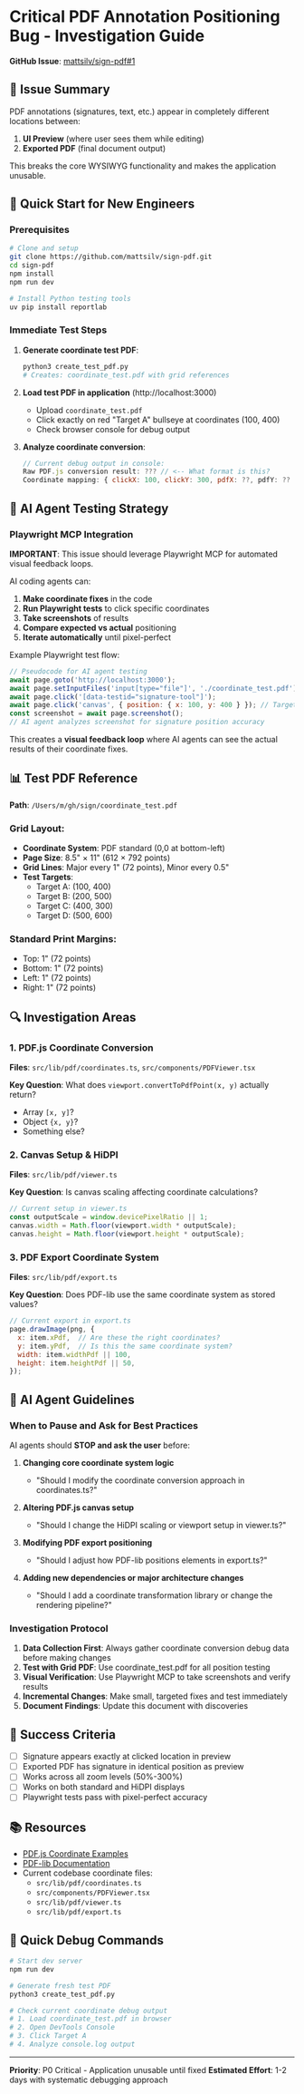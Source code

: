 # Critical PDF Annotation Positioning Bug - Investigation Guide

**GitHub Issue**: [mattsilv/sign-pdf#1](https://github.com/mattsilv/sign-pdf/issues/1)

## 🚨 Issue Summary
PDF annotations (signatures, text, etc.) appear in completely different locations between:
1. **UI Preview** (where user sees them while editing)  
2. **Exported PDF** (final document output)

This breaks the core WYSIWYG functionality and makes the application unusable.

## 🎯 Quick Start for New Engineers

### Prerequisites
```bash
# Clone and setup
git clone https://github.com/mattsilv/sign-pdf.git
cd sign-pdf
npm install
npm run dev

# Install Python testing tools
uv pip install reportlab
```

### Immediate Test Steps
1. **Generate coordinate test PDF**:
   ```bash
   python3 create_test_pdf.py
   # Creates: coordinate_test.pdf with grid references
   ```

2. **Load test PDF in application** (http://localhost:3000)
   - Upload `coordinate_test.pdf` 
   - Click exactly on red "Target A" bullseye at coordinates (100, 400)
   - Check browser console for debug output

3. **Analyze coordinate conversion**:
   ```javascript
   // Current debug output in console:
   Raw PDF.js conversion result: ??? // <-- What format is this?
   Coordinate mapping: { clickX: 100, clickY: 300, pdfX: ??, pdfY: ?? }
   ```

## 🔧 AI Agent Testing Strategy

### Playwright MCP Integration
**IMPORTANT**: This issue should leverage Playwright MCP for automated visual feedback loops.

AI coding agents can:
1. **Make coordinate fixes** in the code
2. **Run Playwright tests** to click specific coordinates  
3. **Take screenshots** of results
4. **Compare expected vs actual** positioning
5. **Iterate automatically** until pixel-perfect

Example Playwright test flow:
```javascript
// Pseudocode for AI agent testing
await page.goto('http://localhost:3000');
await page.setInputFiles('input[type="file"]', './coordinate_test.pdf');
await page.click('[data-testid="signature-tool"]');
await page.click('canvas', { position: { x: 100, y: 400 } }); // Target A
const screenshot = await page.screenshot();
// AI agent analyzes screenshot for signature position accuracy
```

This creates a **visual feedback loop** where AI agents can see the actual results of their coordinate fixes.

## 📊 Test PDF Reference

**Path**: `/Users/m/gh/sign/coordinate_test.pdf`

### Grid Layout:
- **Coordinate System**: PDF standard (0,0 at bottom-left)
- **Page Size**: 8.5" × 11" (612 × 792 points)
- **Grid Lines**: Major every 1" (72 points), Minor every 0.5"
- **Test Targets**:
  - Target A: (100, 400) 
  - Target B: (200, 500)
  - Target C: (400, 300)
  - Target D: (500, 600)

### Standard Print Margins:
- Top: 1" (72 points)
- Bottom: 1" (72 points) 
- Left: 1" (72 points)
- Right: 1" (72 points)

## 🔍 Investigation Areas

### 1. PDF.js Coordinate Conversion
**Files**: `src/lib/pdf/coordinates.ts`, `src/components/PDFViewer.tsx`

**Key Question**: What does `viewport.convertToPdfPoint(x, y)` actually return?
- Array `[x, y]`?
- Object `{x, y}`? 
- Something else?

### 2. Canvas Setup & HiDPI
**Files**: `src/lib/pdf/viewer.ts`

**Key Question**: Is canvas scaling affecting coordinate calculations?
```javascript
// Current setup in viewer.ts
const outputScale = window.devicePixelRatio || 1;
canvas.width = Math.floor(viewport.width * outputScale);
canvas.height = Math.floor(viewport.height * outputScale);
```

### 3. PDF Export Coordinate System
**Files**: `src/lib/pdf/export.ts`

**Key Question**: Does PDF-lib use the same coordinate system as stored values?
```javascript
// Current export in export.ts
page.drawImage(png, {
  x: item.xPdf,  // Are these the right coordinates?
  y: item.yPdf,  // Is this the same coordinate system?
  width: item.widthPdf || 100,
  height: item.heightPdf || 50,
});
```

## 🤖 AI Agent Guidelines

### When to Pause and Ask for Best Practices
AI agents should **STOP and ask the user** before:

1. **Changing core coordinate system logic** 
   - "Should I modify the coordinate conversion approach in coordinates.ts?"
   
2. **Altering PDF.js canvas setup**
   - "Should I change the HiDPI scaling or viewport setup in viewer.ts?"
   
3. **Modifying PDF export positioning**
   - "Should I adjust how PDF-lib positions elements in export.ts?"

4. **Adding new dependencies or major architecture changes**
   - "Should I add a coordinate transformation library or change the rendering pipeline?"

### Investigation Protocol
1. **Data Collection First**: Always gather coordinate conversion debug data before making changes
2. **Test with Grid PDF**: Use coordinate_test.pdf for all position testing
3. **Visual Verification**: Use Playwright MCP to take screenshots and verify results
4. **Incremental Changes**: Make small, targeted fixes and test immediately
5. **Document Findings**: Update this document with discoveries

## 🎯 Success Criteria
- [ ] Signature appears exactly at clicked location in preview
- [ ] Exported PDF has signature in identical position as preview  
- [ ] Works across all zoom levels (50%-300%)
- [ ] Works on both standard and HiDPI displays
- [ ] Playwright tests pass with pixel-perfect accuracy

## 📚 Resources
- [PDF.js Coordinate Examples](https://github.com/mozilla/pdf.js/tree/master/examples)
- [PDF-lib Documentation](https://pdf-lib.js.org/)
- Current codebase coordinate files:
  - `src/lib/pdf/coordinates.ts`
  - `src/components/PDFViewer.tsx` 
  - `src/lib/pdf/viewer.ts`
  - `src/lib/pdf/export.ts`

## 🚀 Quick Debug Commands
```bash
# Start dev server
npm run dev

# Generate fresh test PDF
python3 create_test_pdf.py

# Check current coordinate debug output
# 1. Load coordinate_test.pdf in browser
# 2. Open DevTools Console  
# 3. Click Target A
# 4. Analyze console.log output
```

---
**Priority**: P0 Critical - Application unusable until fixed
**Estimated Effort**: 1-2 days with systematic debugging approach